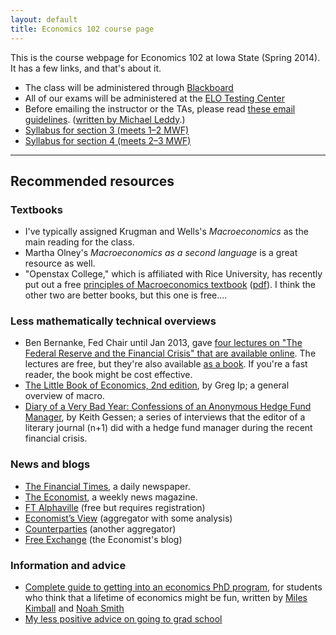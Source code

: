 ```yaml
---
layout: default
title: Economics 102 course page
---
```


[leddy]: http://mleddy.blogspot.com/2005/01/how-to-e-mail-professor.html

This is the course webpage for Economics 102 at Iowa State (Spring
2014). It has a few links, and that's about it.

* The class will be administered through
  [Blackboard](https://bb.its.iastate.edu/)
* All of our exams will be administered at the [ELO Testing
  Center](http://www.elo.iastate.edu/online-testing-center/)
* Before emailing the instructor or the TAs, please read [these
  email guidelines](/dl/email).
  ([written by Michael Leddy][leddy].)
* [Syllabus for section 3 (meets 1–2 MWF)](syllabus-2014-s3)
* [Syllabus for section 4 (meets 2–3 MWF)](syllabus-2014-s4)

<hr />

Recommended resources
---------------------

### Textbooks
* I've typically assigned Krugman and Wells's *Macroeconomics* as the
  main reading for the class.
* Martha Olney's *Macroeconomics as a second language* is a great
  resource as well.
* "Openstax College," which is affiliated with Rice University, has
  recently put out a free [principles of Macroeconomics
  textbook](http://cnx.org/contents/4061c832-098e-4b3c-a1d9-7eb593a2cb31)
  ([pdf](http://openstaxcollege.org/files/textbook_version/hi_res_pdf/27/col11613-op.pdf)).
  I think the other two are better books, but this one is free....

### Less mathematically technical overviews

* Ben Bernanke, Fed Chair until Jan 2013, gave [four lectures on "The
  Federal Reserve and the Financial Crisis" that are available
  online](http://www.federalreserve.gov/newsevents/lectures/about.htm). The
  lectures are free, but they're also available [as a
  book](http://press.princeton.edu/titles/9928.html). If you're a fast
  reader, the book might be cost effective.
* [The Little Book of Economics, 2nd edition](http://gregip.wordpress.com/),
  by Greg Ip; a general overview of macro.
* [Diary of a Very Bad Year: Confessions of an Anonymous Hedge Fund
  Manager](http://shop.nplusonemag.com/products/diary-of-a-very-bad-year-confessions-of-an-anonymous-hedge-fund-manager),
  by Keith Gessen; a series of interviews that the editor of a
  literary journal (n+1) did with a hedge fund manager during the
  recent financial crisis.

### News and blogs

* [The Financial Times](http://www.ft.com), a daily newspaper.
* [The Economist](http://www.economist.com), a weekly news magazine.
* [FT Alphaville](http://ftalphaville.ft.com/) (free but requires registration)
* [Economist’s View](http://economistsview.typepad.com) (aggregator
  with some analysis)
* [Counterparties](http://counterparties.com/) (another aggregator)
* [Free Exchange](http://www.economist.com/blogs/freeexchange) (the Economist's blog)

### Information and advice

* [Complete guide to getting into an economics PhD
  program](http://qz.com/116081/the-complete-guide-to-getting-into-an-economics-phd-program/),
  for students who think that a lifetime of economics might be fun,
  written by [Miles Kimball](http://blog.supplysideliberal.com/)
  and [Noah Smith](http://noahpinionblog.blogspot.com/)
* [My less positive advice on going to grad school](http://wp.me/p3mnog-iY)